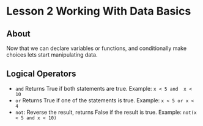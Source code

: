 # Lesson 2 Working With Data Basics

## About

Now that we can declare variables or functions, and conditionally make choices lets start manipulating data.


## Logical Operators

- `and` 	Returns True if both statements are true. Example: `x < 5 and  x < 10	`
- `or`	Returns True if one of the statements is true. Example: `x < 5 or x < 4	`
- `not`: Reverse the result, returns False if the result is true. Example: `not(x < 5 and x < 10)`




